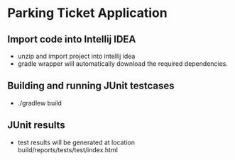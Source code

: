 # Parking Ticket Application

## Import code into Intellij IDEA

- unzip and import project into intellij idea
- gradle wrapper will automatically download the required dependencies.

## Building and running JUnit testcases

- ./gradlew build

## JUnit results

- test results will be generated at location build/reports/tests/test/index.html